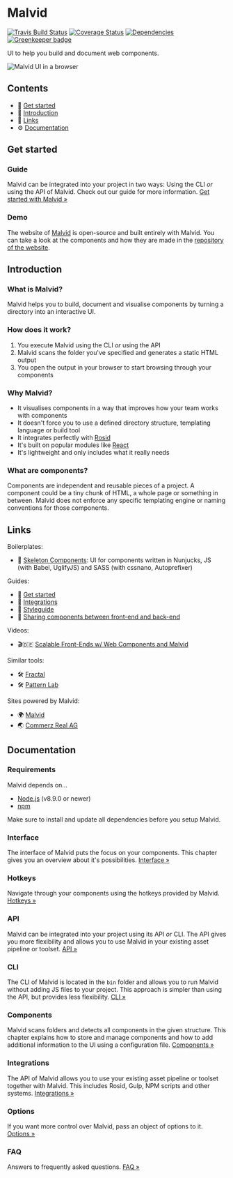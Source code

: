 # Malvid

[![Travis Build Status](https://travis-ci.org/Malvid/Malvid.svg?branch=master)](https://travis-ci.org/Malvid/Malvid) [![Coverage Status](https://coveralls.io/repos/github/comwrap/Malvid/badge.svg?branch=master)](https://coveralls.io/github/comwrap/Malvid?branch=master)  [![Dependencies](https://david-dm.org/comwrap/Malvid.svg)](https://david-dm.org/comwrap/Malvid#info=dependencies) [![Greenkeeper badge](https://badges.greenkeeper.io/Malvid/Malvid.svg)](https://greenkeeper.io/)

UI to help you build and document web components.

![Malvid UI in a browser](http://s.electerious.com/images/malvid/readme.png)

## Contents

- 🏃 [Get started](#get-started)
- 📄 [Introduction](#introduction)
- 🔗 [Links](#links)
- ⚙️ [Documentation](#documentation)

## Get started

### Guide

Malvid can be integrated into your project in two ways: Using the CLI *or* using the API of Malvid. Check out our guide for more information. [Get started with Malvid &#187;](docs/Get%20started.md)

### Demo

The website of [Malvid](https://malvid.io) is open-source and built entirely with Malvid. You can take a look at the components and how they are made in the [repository of the website](https://github.com/Malvid/website).

## Introduction

### What is Malvid?

Malvid helps you to build, document and visualise components by turning a directory into an interactive UI.

### How does it work?

1. You execute Malvid using the CLI *or* using the API
2. Malvid scans the folder you've specified and generates a static HTML output
3. You open the output in your browser to start browsing through your components

### Why Malvid?

- It visualises components in a way that improves how your team works with components
- It doesn't force you to use a defined directory structure, templating language or build tool
- It integrates perfectly with [Rosid](https://rosid.electerious.com)
- It's built on popular modules like [React](https://reactjs.org)
- It's lightweight and only includes what it really needs

### What are components?

Components are independent and reusable pieces of a project. A component could be a tiny chunk of HTML, a whole page or something in between. Malvid does not enforce any specific templating engine or naming conventions for those components.

## Links

Boilerplates:

- 📐 [Skeleton Components](https://github.com/electerious/Skeleton-Components): UI for components written in Nunjucks, JS (with Babel, UglifyJS) and SASS (with cssnano, Autoprefixer)

Guides:

- 📄 [Get started](docs/Get%20started.md)
- 📄 [Integrations](docs/Integrations.md)
- 📄 [Styleguide](docs/Styleguide.md)
- 📄 [Sharing components between front-end and back-end](https://medium.com/@electerious/sharing-components-between-front-end-and-back-end-1e9a624bceae)

Videos:

- 🎬🇩🇪 [Scalable Front-Ends w/ Web Components and Malvid](https://www.youtube.com/watch?v=4o-WHDXjNgo&index=8&list=LL5lfEWoNEhOh1SDcVlr37iQ&t=0s)

Similar tools:

- 🛠 [Fractal](https://fractal.build)
- 🛠 [Pattern Lab](http://patternlab.io)

Sites powered by Malvid:

- 🌍 [Malvid](https://malvid.io)
- 🌏 [Commerz Real AG](https://www.commerzreal.com)

## Documentation

### Requirements

Malvid depends on...

- [Node.js](https://nodejs.org/en/) (v8.9.0 or newer)
- [npm](https://www.npmjs.com)

Make sure to install and update all dependencies before you setup Malvid.

### Interface

The interface of Malvid puts the focus on your components. This chapter gives you an overview about it's possibilities. [Interface &#187;](docs/Interface.md)

### Hotkeys

Navigate through your components using the hotkeys provided by Malvid. [Hotkeys &#187;](docs/Hotkeys.md)

### API

Malvid can be integrated into your project using its API *or* CLI. The API gives you more flexibility and allows you to use Malvid in your existing asset pipeline or toolset. [API &#187;](docs/API.md)

### CLI

The CLI of Malvid is located in the `bin` folder and allows you to run Malvid without adding JS files to your project. This approach is simpler than using the API, but provides less flexibility. [CLI &#187;](docs/CLI.md)

### Components

Malvid scans folders and detects all components in the given structure. This chapter explains how to store and manage components and how to add additional information to the UI using a configuration file. [Components &#187;](docs/Components.md)

### Integrations

The API of Malvid allows you to use your existing asset pipeline or toolset together with Malvid. This includes Rosid, Gulp, NPM scripts and other systems. [Integrations &#187;](docs/Integrations.md)

### Options

If you want more control over Malvid, pass an object of options to it. [Options &#187;](docs/Options.md)

### FAQ

Answers to frequently asked questions. [FAQ &#187;](docs/FAQ.md)
